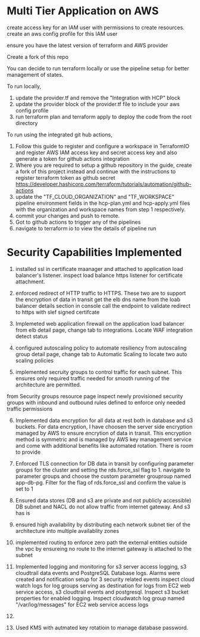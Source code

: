 Multi Tier Application on AWS
=================================

create access key for an IAM user with permissions to create resources.
create an aws config profile for this IAM user

ensure you have the latest version of terraform and AWS provider

Create a fork of this repo

You can decide to run terraform locally or use the pipeline setup for better management of states.

To run locally, 
1. update the provider.tf and remove the "Integration with HCP" block
2. update the provider block of the provider.tf file to include your aws config profile
3. run terraform plan and terraform apply to deploy the code from the root directory


To run using the integrated git hub actions,
1. Follow this guide to register and configure a workspace in TerraformIO and register AWS IAM access key and secret access key and also generate a token for github actions integration
2. Where you are required to setup a github repository in the guide, 
   create a fork of this project instead and continue with the instructions to register terraform token as github secret 
   https://developer.hashicorp.com/terraform/tutorials/automation/github-actions
4. update the "TF_CLOUD_ORGANIZATION" and "TF_WORKSPACE" pipeline environment fields in the hcp-plan.yml and hcp-apply.yml files with the organization and workspace names from step 1 respectively.
5. commit your changes and push to remote.
6. Got to github actions to trigger any of the pipelines
7. navigate to terraform io to view the details of pipeline run






Security Capabilities Implemented
=================================

1. installed ssl in certificate maanager and attached to application load balancer's listener.
inspect load balance https listener for certificate attachment. 

2. enforced redirect of HTTP traffic to HTTPS. These two are to support the encryption of data in transit
get the elb dns name from the loab balancer details section in console
call the endpoint to validate redirect to https with slef signed certifcate 

3. Implemeted web application firewall on the application load balancer
from elb detail page, change tab to integrations. Locate WAF integration detect status

4. configured autoscaling policy to automate resiliency
from autoscaling group detail page, change tab to Automatic Scaling to locate two auto scaling policies


5. implemented secruity groups to control traffic for each subnet. This ensures only required traffic needed for smooth running of the architecture are permitted.

from Security groups resource page inspect newly provisioned security groups with inbound and outbound rules defined to enforce only needed traffic permissions

6. Implemented data encryption for all data at rest both in database and s3 buckets.
For data encryption, I have choosen the server side encryption managed by AWS to ensure encrytion of data in transit. This encryption method is symmetric and is managed by AWS key management service and come with additional benefits like automated rotation. There is room to provide 



7. Enforced TLS connection for DB data in transit by configuring parameter groups for the cluster and setting the rds.force_ssl flag to 1.
navigate to parameter groups and choose the custom parameter grouproup named app-db-pg. Filter for the flag of rds.force_ssl and confirm the value is set to 1





9. Ensured data stores (DB and s3 are private and not publicly accessible)
DB subnet and NACL do not allow traffic from internet gateway. And s3 has is 

10. ensured high availability by distributing each network subnet tier of the architecture into multiple availablity zones

11. implemented routing to enforce zero path the external entities outside the vpc by ensureing no route to the internet gateway is attached to the subnet


12. Implemented logging and monitoring for s3 server access logging, s3 cloudtrail data events and PostgreSQL Database logs. Alarms were created and notification setup for 3 security related events
inspect cloud watch logs for log groups serving as destination for logs from EC2 web service access, s3 cloudtrail events and postgresql. Inspect s3 bucket properties for enabled logging. Inspect cloudwatch log group named "/var/log/messages" for EC2 web service access logs

13. 




8. Used KMS with autmated key rotatioin to manage database password.